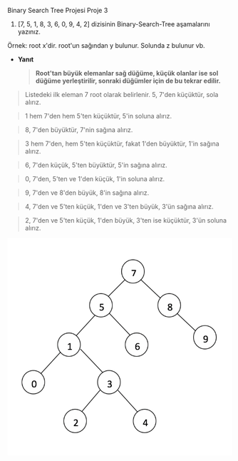 Binary Search Tree Projesi
Proje 3

1. [7, 5, 1, 8, 3, 6, 0, 9, 4, 2] dizisinin Binary-Search-Tree aşamalarını yazınız.

Örnek: root x'dir. root'un sağından y bulunur. Solunda z bulunur vb.

- **Yanıt**
  >**Root'tan büyük elemanlar sağ düğüme, küçük olanlar ise sol düğüme yerleştirilir, sonraki düğümler için de bu tekrar edilir.**
> Listedeki ilk eleman 7 root olarak belirlenir. 
> 5, 7'den küçüktür, sola alırız.

> 1 hem 7'den hem 5'ten küçüktür, 5'in soluna alırız.

> 8, 7'den büyüktür, 7'nin sağına alırız.

> 3 hem 7'den, hem 5'ten küçüktür, fakat 1'den büyüktür, 1'in sağına alırız.

> 6, 7'den küçük, 5'ten büyüktür, 5'in sağına alırız.

> 0, 7'den, 5'ten ve 1'den küçük, 1'in soluna alırız.

> 9, 7'den ve 8'den büyük, 8'in sağına alırız.

> 4, 7'den ve 5'ten küçük, 1'den ve 3'ten büyük, 3'ün sağına alırız.

> 2, 7'den ve 5'ten küçük, 1'den büyük, 3'ten ise küçüktür, 3'ün soluna alırız.

![BinaryTreeSearchPNG](https://github.com/esrabardakci/kizbasina-bootcamp/blob/main/PatikaDev-Cohorts/VeriYapilariveAlgoritmalar/img/BinaryTreeSearch.png)
